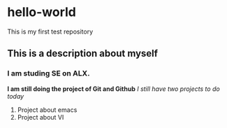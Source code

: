 # hello-world
This is my first test repository
## This is a description about myself
### I am studing SE on ALX.
**I am still doing the project of Git and Github**
*I still have two projects to do today*
1. Project about emacs
2. Project about VI

